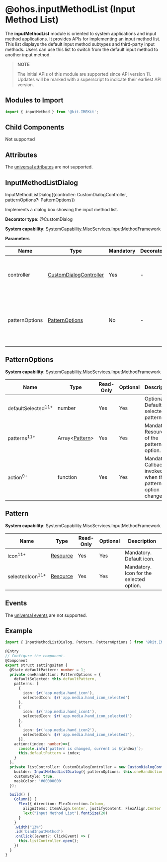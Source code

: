 # @ohos.inputMethodList (Input Method List)

The **inputMethodList** module is oriented to system applications and input method applications. It provides APIs for implementing an input method list. This list displays the default input method subtypes and third-party input methods. Users can use this list to switch from the default input method to another input method.

> **NOTE**
>
> The initial APIs of this module are supported since API version 11. Updates will be marked with a superscript to indicate their earliest API version.

## Modules to Import

```ts
import { inputMethod } from '@kit.IMEKit';
```

## Child Components

Not supported

## Attributes
The [universal attributes](../apis-arkui/arkui-ts/ts-universal-attributes-size.md) are not supported.

## InputMethodListDialog

InputMethodListDialog({controller: CustomDialogController, patternOptions?: PatternOptions})

Implements a dialog box showing the input method list.

**Decorator type**: @CustomDialog

**System capability**: SystemCapability.MiscServices.InputMethodFramework

**Parameters**

| Name| Type| Mandatory| Decorator| Description|
| -------- | -------- | -------- | -------- | -------- |
| controller | [CustomDialogController](../apis-arkui/arkui-ts/ts-methods-custom-dialog-box.md#customdialogcontroller) | Yes| - | Controller for the dialog box showing the input method list.|
| patternOptions | [PatternOptions](#patternoptions) | No| - | Input method pattern options (for the default input method only).|

## PatternOptions

**System capability**: SystemCapability.MiscServices.InputMethodFramework

| Name| Type| Read-Only| Optional| Description|
| -------- | -------- | -------- | -------- | -------- |
| defaultSelected<sup>11+</sup>  | number | Yes| Yes| Optional. Default selected pattern.|
| patterns<sup>11+</sup>    | Array<[Pattern](#pattern)> | Yes| Yes| Mandatory. Resource of the pattern option.|
| action<sup>9+</sup> | function | Yes| Yes| Mandatory. Callback invoked when the pattern option changes.|

## Pattern

**System capability**: SystemCapability.MiscServices.InputMethodFramework

| Name| Type| Read-Only| Optional| Description|
| -------- | -------- | -------- | -------- | -------- |
| icon<sup>11+</sup>  | [Resource](../apis-arkui/arkui-ts/ts-types.md#resource) | Yes| Yes| Mandatory. Default icon.|
| selectedIcon<sup>11+</sup>    | [Resource](../apis-arkui/arkui-ts/ts-types.md#resource) | Yes| Yes| Mandatory. Icon for the selected option.|

##  Events

The [universal events](../apis-arkui/arkui-ts/ts-universal-events-click.md) are not supported.

##  Example

```ts
import { InputMethodListDialog, Pattern, PatternOptions } from '@kit.IMEKit';

@Entry
// Configure the component.
@Component
export struct settingsItem {
  @State defaultPattern: number = 1;
  private oneHandAction: PatternOptions = {
    defaultSelected: this.defaultPattern,
    patterns: [
      {
        icon: $r('app.media.hand_icon'),
        selectedIcon: $r('app.media.hand_icon_selected')
      },
      {
        icon: $r('app.media.hand_icon1'),
        selectedIcon: $r('app.media.hand_icon_selected1')
      },
      {
        icon: $r('app.media.hand_icon2'),
        selectedIcon: $r('app.media.hand_icon_selected2'),
      }],
    action:(index: number)=>{
      console.info(`pattern is changed, current is ${index}`);
      this.defaultPattern = index;
    }
  };
  private listController: CustomDialogController = new CustomDialogController({
    builder: InputMethodListDialog({ patternOptions: this.oneHandAction }),
    customStyle: true,
    maskColor: '#00000000'
  });

  build() {
    Column() {
      Flex({ direction: FlexDirection.Column,
        alignItems: ItemAlign.Center, justifyContent: FlexAlign.Center }) {
        Text("Input Method List").fontSize(20)
      }
    }
    .width("13%")
    .id('bindInputMethod')
    .onClick((event?: ClickEvent) => {
      this.listController.open();
    })
  }
}
```
